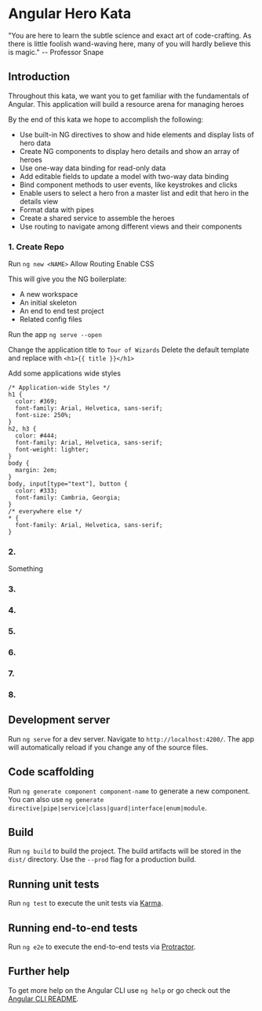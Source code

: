 # Angular Hero Kata

"You are here to learn the subtle science and exact art of code-crafting. As there is little foolish wand-waving here, many of you will hardly believe this is magic." -- Professor Snape

## Introduction 

Throughout this kata, we want you to get familiar with the fundamentals of Angular. This application will build a resource arena for managing heroes

By the end of this kata we hope to accomplish the following:
- Use built-in NG directives to show and hide elements and display lists of hero data
- Create NG components to display hero details and show an array of heroes
- Use one-way data binding for read-only data
- Add editable fields to update a model with two-way data binding
- Bind component methods to user events, like keystrokes and clicks
- Enable users to select a hero fron a master list and edit that hero in the details view
- Format data with pipes
- Create a shared service to assemble the heroes
- Use routing to navigate among different views and their components

### 1. Create Repo

Run `ng new <NAME>`
Allow Routing
Enable CSS

This will give you the NG boilerplate:
- A new workspace
- An initial skeleton
- An end to end test project
- Related config files

Run the app `ng serve --open`

Change the application title to `Tour of Wizards`
Delete the default template and replace with `<h1>{{ title }}</h1>`

Add some applications wide styles
```
/* Application-wide Styles */
h1 {
  color: #369;
  font-family: Arial, Helvetica, sans-serif;
  font-size: 250%;
}
h2, h3 {
  color: #444;
  font-family: Arial, Helvetica, sans-serif;
  font-weight: lighter;
}
body {
  margin: 2em;
}
body, input[type="text"], button {
  color: #333;
  font-family: Cambria, Georgia;
}
/* everywhere else */
* {
  font-family: Arial, Helvetica, sans-serif;
}
```

### 2. 

Something

### 3. 

### 4. 

### 5. 

### 6. 

### 7. 

### 8. 

## Development server

Run `ng serve` for a dev server. Navigate to `http://localhost:4200/`. The app will automatically reload if you change any of the source files.

## Code scaffolding

Run `ng generate component component-name` to generate a new component. You can also use `ng generate directive|pipe|service|class|guard|interface|enum|module`.

## Build

Run `ng build` to build the project. The build artifacts will be stored in the `dist/` directory. Use the `--prod` flag for a production build.

## Running unit tests

Run `ng test` to execute the unit tests via [Karma](https://karma-runner.github.io).

## Running end-to-end tests

Run `ng e2e` to execute the end-to-end tests via [Protractor](http://www.protractortest.org/).

## Further help

To get more help on the Angular CLI use `ng help` or go check out the [Angular CLI README](https://github.com/angular/angular-cli/blob/master/README.md).
